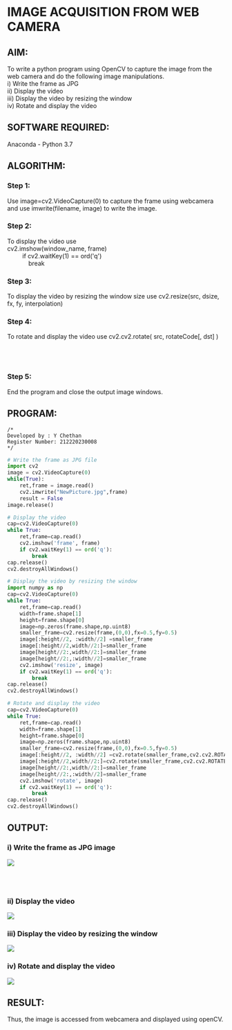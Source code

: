 # IMAGE ACQUISITION FROM WEB CAMERA

## AIM:
To write a python program using OpenCV to capture the image from the web camera and do the following image manipulations.
<br/>i) Write the frame as JPG
<br/>ii) Display the video
<br/>iii) Display the video by resizing the window
<br/>iv) Rotate and display the video

## SOFTWARE REQUIRED:

Anaconda - Python 3.7

## ALGORITHM:

### Step 1:
Use image=cv2.VideoCapture(0) to capture the frame using webcamera and use imwrite(filename, image) to write the image.
### Step 2:
To display the video use<br/>cv2.imshow(window_name, frame)<br/>&ensp;&ensp;&ensp;&ensp;&ensp;if cv2.waitKey(1) == ord('q')<br/>&ensp;&ensp;&ensp;&ensp;&ensp;&ensp;&ensp;break
### Step 3:
To display the video by resizing the window size use cv2.resize(src, dsize, fx, fy, interpolation)
### Step 4:
To rotate and display the video use cv2.cv2.rotate( src, rotateCode[, dst] )
<br><br><br><br>
### Step 5:
End the program and close the output image windows.

## PROGRAM:
```
/*
Developed by : Y Chethan
Register Number: 212220230008
*/
```
```python
# Write the frame as JPG file
import cv2
image = cv2.VideoCapture(0)
while(True):
    ret,frame = image.read()
    cv2.imwrite("NewPicture.jpg",frame)
    result = False
image.release()

# Display the video
cap=cv2.VideoCapture(0)
while True:
    ret,frame=cap.read()
    cv2.imshow('frame', frame)
    if cv2.waitKey(1) == ord('q'):
        break
cap.release()
cv2.destroyAllWindows()

# Display the video by resizing the window
import numpy as np
cap=cv2.VideoCapture(0)
while True:
    ret,frame=cap.read()
    width=frame.shape[1]
    height=frame.shape[0]
    image=np.zeros(frame.shape,np.uint8)
    smaller_frame=cv2.resize(frame,(0,0),fx=0.5,fy=0.5)
    image[:height//2, :width//2] =smaller_frame
    image[:height//2,width//2:]=smaller_frame
    image[height//2:,width//2:]=smaller_frame
    image[height//2:,:width//2]=smaller_frame
    cv2.imshow('resize', image)
    if cv2.waitKey(1) == ord('q'):
        break
cap.release()
cv2.destroyAllWindows()

# Rotate and display the video
cap=cv2.VideoCapture(0)
while True:
    ret,frame=cap.read()
    width=frame.shape[1]
    height=frame.shape[0]
    image=np.zeros(frame.shape,np.uint8)
    smaller_frame=cv2.resize(frame,(0,0),fx=0.5,fy=0.5)
    image[:height//2, :width//2] =cv2.rotate(smaller_frame,cv2.cv2.ROTATE_180)
    image[:height//2,width//2:]=cv2.rotate(smaller_frame,cv2.cv2.ROTATE_180)
    image[height//2:,width//2:]=smaller_frame
    image[height//2:,:width//2]=smaller_frame
    cv2.imshow('rotate', image)
    if cv2.waitKey(1) == ord('q'):
        break
cap.release()
cv2.destroyAllWindows()

```
## OUTPUT:

### i) Write the frame as JPG image
![](images/capture.png)

<br><br>
### ii) Display the video
![](images/videocapture.png)

### iii) Display the video by resizing the window
![](images/resize.png)

### iv) Rotate and display the video
![](images/rotate.png)

## RESULT:
Thus, the image is accessed from webcamera and displayed using openCV.
